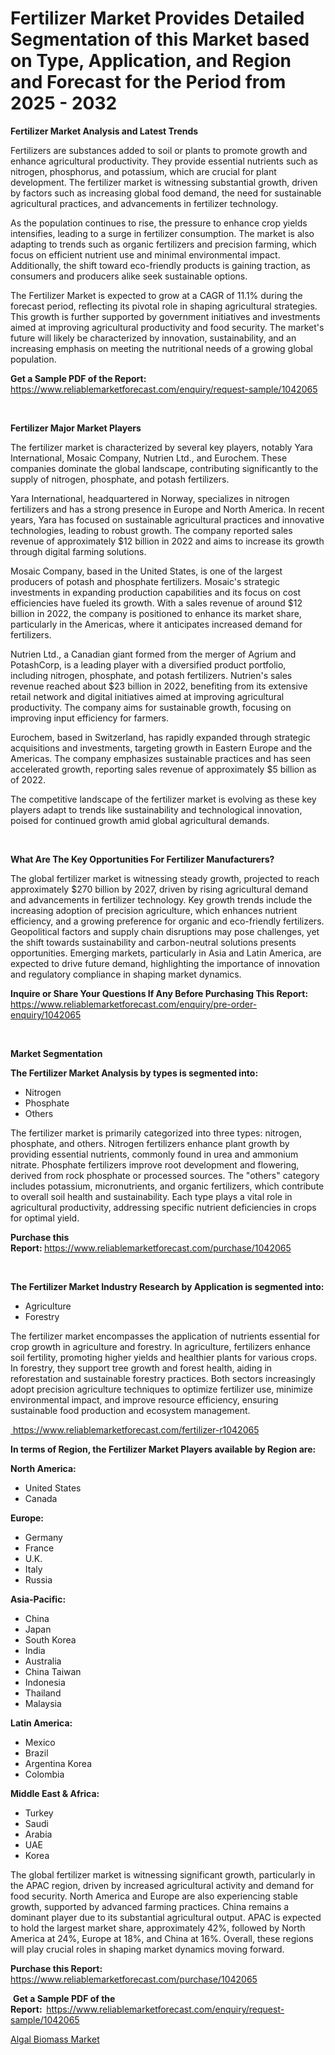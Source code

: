 <p><h1>Fertilizer Market Provides Detailed Segmentation of this Market based on Type, Application, and Region and Forecast for the Period from 2025 - 2032</h1></p><p><strong>Fertilizer Market Analysis and Latest Trends</strong></p>
<p><p>Fertilizers are substances added to soil or plants to promote growth and enhance agricultural productivity. They provide essential nutrients such as nitrogen, phosphorus, and potassium, which are crucial for plant development. The fertilizer market is witnessing substantial growth, driven by factors such as increasing global food demand, the need for sustainable agricultural practices, and advancements in fertilizer technology. </p><p>As the population continues to rise, the pressure to enhance crop yields intensifies, leading to a surge in fertilizer consumption. The market is also adapting to trends such as organic fertilizers and precision farming, which focus on efficient nutrient use and minimal environmental impact. Additionally, the shift toward eco-friendly products is gaining traction, as consumers and producers alike seek sustainable options. </p><p>The Fertilizer Market is expected to grow at a CAGR of 11.1% during the forecast period, reflecting its pivotal role in shaping agricultural strategies. This growth is further supported by government initiatives and investments aimed at improving agricultural productivity and food security. The market's future will likely be characterized by innovation, sustainability, and an increasing emphasis on meeting the nutritional needs of a growing global population.</p></p>
<p><strong>Get a Sample PDF of the Report:&nbsp;</strong> <a href="https://www.reliablemarketforecast.com/enquiry/request-sample/1042065?utm_campaign=3089&utm_medium=2&utm_source=Github&utm_content=ia&utm_term=30032025&utm_id=fertilizer">https://www.reliablemarketforecast.com/enquiry/request-sample/1042065</a></p>
<p>&nbsp;</p>
<p><strong>Fertilizer Major Market Players</strong></p>
<p><p>The fertilizer market is characterized by several key players, notably Yara International, Mosaic Company, Nutrien Ltd., and Eurochem. These companies dominate the global landscape, contributing significantly to the supply of nitrogen, phosphate, and potash fertilizers.</p><p>Yara International, headquartered in Norway, specializes in nitrogen fertilizers and has a strong presence in Europe and North America. In recent years, Yara has focused on sustainable agricultural practices and innovative technologies, leading to robust growth. The company reported sales revenue of approximately $12 billion in 2022 and aims to increase its growth through digital farming solutions.</p><p>Mosaic Company, based in the United States, is one of the largest producers of potash and phosphate fertilizers. Mosaic's strategic investments in expanding production capabilities and its focus on cost efficiencies have fueled its growth. With a sales revenue of around $12 billion in 2022, the company is positioned to enhance its market share, particularly in the Americas, where it anticipates increased demand for fertilizers.</p><p>Nutrien Ltd., a Canadian giant formed from the merger of Agrium and PotashCorp, is a leading player with a diversified product portfolio, including nitrogen, phosphate, and potash fertilizers. Nutrien's sales revenue reached about $23 billion in 2022, benefiting from its extensive retail network and digital initiatives aimed at improving agricultural productivity. The company aims for sustainable growth, focusing on improving input efficiency for farmers.</p><p>Eurochem, based in Switzerland, has rapidly expanded through strategic acquisitions and investments, targeting growth in Eastern Europe and the Americas. The company emphasizes sustainable practices and has seen accelerated growth, reporting sales revenue of approximately $5 billion as of 2022.</p><p>The competitive landscape of the fertilizer market is evolving as these key players adapt to trends like sustainability and technological innovation, poised for continued growth amid global agricultural demands.</p></p>
<p>&nbsp;</p>
<p><strong>What Are The Key Opportunities For Fertilizer Manufacturers?</strong></p>
<p><p>The global fertilizer market is witnessing steady growth, projected to reach approximately $270 billion by 2027, driven by rising agricultural demand and advancements in fertilizer technology. Key growth trends include the increasing adoption of precision agriculture, which enhances nutrient efficiency, and a growing preference for organic and eco-friendly fertilizers. Geopolitical factors and supply chain disruptions may pose challenges, yet the shift towards sustainability and carbon-neutral solutions presents opportunities. Emerging markets, particularly in Asia and Latin America, are expected to drive future demand, highlighting the importance of innovation and regulatory compliance in shaping market dynamics.</p></p>
<p><strong>Inquire or Share Your Questions If Any Before Purchasing This Report:</strong> <a href="https://www.reliablemarketforecast.com/enquiry/pre-order-enquiry/1042065?utm_campaign=3089&utm_medium=2&utm_source=Github&utm_content=ia&utm_term=30032025&utm_id=fertilizer">https://www.reliablemarketforecast.com/enquiry/pre-order-enquiry/1042065</a></p>
<p>&nbsp;</p>
<p><strong>Market Segmentation</strong></p>
<p><strong>The Fertilizer Market Analysis by types is segmented into:</strong></p>
<p><ul><li>Nitrogen</li><li>Phosphate</li><li>Others</li></ul></p>
<p><p>The fertilizer market is primarily categorized into three types: nitrogen, phosphate, and others. Nitrogen fertilizers enhance plant growth by providing essential nutrients, commonly found in urea and ammonium nitrate. Phosphate fertilizers improve root development and flowering, derived from rock phosphate or processed sources. The "others" category includes potassium, micronutrients, and organic fertilizers, which contribute to overall soil health and sustainability. Each type plays a vital role in agricultural productivity, addressing specific nutrient deficiencies in crops for optimal yield.</p></p>
<p><strong>Purchase this Report:&nbsp;</strong><a href="https://www.reliablemarketforecast.com/purchase/1042065?utm_campaign=3089&utm_medium=2&utm_source=Github&utm_content=ia&utm_term=30032025&utm_id=fertilizer">https://www.reliablemarketforecast.com/purchase/1042065</a></p>
<p>&nbsp;</p>
<p><strong>The Fertilizer Market Industry Research by Application is segmented into:</strong></p>
<p><ul><li>Agriculture</li><li>Forestry</li></ul></p>
<p><p>The fertilizer market encompasses the application of nutrients essential for crop growth in agriculture and forestry. In agriculture, fertilizers enhance soil fertility, promoting higher yields and healthier plants for various crops. In forestry, they support tree growth and forest health, aiding in reforestation and sustainable forestry practices. Both sectors increasingly adopt precision agriculture techniques to optimize fertilizer use, minimize environmental impact, and improve resource efficiency, ensuring sustainable food production and ecosystem management.</p></p>
<p><a href="https://www.reliablemarketforecast.com/fertilizer-r1042065?utm_campaign=3089&utm_medium=2&utm_source=Github&utm_content=ia&utm_term=30032025&utm_id=fertilizer">&nbsp;https://www.reliablemarketforecast.com/fertilizer-r1042065</a></p>
<p><strong>In terms of Region, the Fertilizer Market Players available by Region are:</strong></p>
<p>
    <p> <strong> North America: </strong>
        <ul>
            <li>United States</li>
            <li>Canada</li>
        </ul>
        </p> 
    <p> <strong> Europe: </strong>
        <ul>
            <li>Germany</li>
            <li>France</li>
            <li>U.K.</li>
            <li>Italy</li>
            <li>Russia</li>
        </ul>
        </p> 
    <p> <strong> Asia-Pacific: </strong>
        <ul>
            <li>China</li>
            <li>Japan</li>
            <li>South Korea</li>
            <li>India</li>
            <li>Australia</li>
            <li>China Taiwan</li>
            <li>Indonesia</li>
            <li>Thailand</li>
            <li>Malaysia</li>
        </ul>
        </p> 
    <p> <strong> Latin America: </strong>
        <ul>
            <li>Mexico</li>
            <li>Brazil</li>
            <li>Argentina Korea</li>
            <li>Colombia</li>
        </ul>
        </p> 
    <p> <strong> Middle East & Africa: </strong>
        <ul>
            <li>Turkey</li>
            <li>Saudi</li>
            <li>Arabia</li>
            <li>UAE</li>
            <li>Korea</li>
        </ul>
    </p>
    </p>
<p><p>The global fertilizer market is witnessing significant growth, particularly in the APAC region, driven by increased agricultural activity and demand for food security. North America and Europe are also experiencing stable growth, supported by advanced farming practices. China remains a dominant player due to its substantial agricultural output. APAC is expected to hold the largest market share, approximately 42%, followed by North America at 24%, Europe at 18%, and China at 16%. Overall, these regions will play crucial roles in shaping market dynamics moving forward.</p></p>
<p><strong>Purchase this Report: </strong><a href="https://www.reliablemarketforecast.com/purchase/1042065?utm_campaign=3089&utm_medium=2&utm_source=Github&utm_content=ia&utm_term=30032025&utm_id=fertilizer">https://www.reliablemarketforecast.com/purchase/1042065</a></p>
<p>&nbsp;<strong>Get a Sample PDF of the Report:&nbsp;&nbsp;</strong><a href="https://www.reliablemarketforecast.com/enquiry/request-sample/1042065?utm_campaign=3089&utm_medium=2&utm_source=Github&utm_content=ia&utm_term=30032025&utm_id=fertilizer">https://www.reliablemarketforecast.com/enquiry/request-sample/1042065</a></p>
<p><strong></strong></p>
<p><p><a href="https://github.com/awalinfucci/Market-Research-Report-List-1/blob/main/algal-biomass-market.md?utm_campaign=3089&utm_medium=2&utm_source=Github&utm_content=ia&utm_term=30032025&utm_id=fertilizer">Algal Biomass Market</a></p></p>
